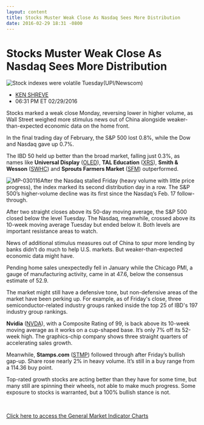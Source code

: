 ```yaml
---
layout: content
title: Stocks Muster Weak Close As Nasdaq Sees More Distribution
date: 2016-02-29 18:31 -0800
---
```



Stocks Muster Weak Close As Nasdaq Sees More Distribution
==========================================================


![Stock indexes were volatile Tuesday](https://www.investors.com/wp-content/uploads/2016/02/BIGPIC-030116-newscom.jpg)(UPI/Newscom)




* [KEN SHREVE](https://www.investors.com/author/shrevek/ "Posts by KEN SHREVE")
* 06:31 PM ET 02/29/2016




Stocks marked a weak close Monday, reversing lower in higher volume, as Wall Street weighed more stimulus news out of China alongside weaker-than-expected economic data on the home front.


In the final trading day of February, the S&P 500 lost 0.8%, while the Dow and Nasdaq gave up 0.7%.


The IBD 50 held up better than the broad market, falling just 0.3%, as names like **Universal Display** ([OLED](https://research.investors.com/quote.aspx?symbol=OLED)), **TAL Education** ([XRS](https://research.investors.com/quote.aspx?symbol=XRS)), **Smith & Wesson** ([SWHC](https://research.investors.com/quote.aspx?symbol=SWHC)) and **Sprouts Farmers Market** ([SFM](https://research.investors.com/quote.aspx?symbol=SFM)) outperformed.


![MP-030116](https://www.investors.com/wp-content/uploads/2016/02/MP-030116-177x300.jpg)After the Nasdaq stalled Friday (heavy volume with little price progress), the index marked its second distribution day in a row. The S&P 500’s higher-volume decline was its first since the Nasdaq’s Feb. 17 follow-through.


After two straight closes above its 50-day moving average, the S&P 500 closed below the level Tuesday. The Nasdaq, meanwhile, crossed above its 10-week moving average Tuesday but ended below it. Both levels are important resistance areas to watch.


News of additional stimulus measures out of China to spur more lending by banks didn’t do much to help U.S. markets. But weaker-than-expected economic data might have.


Pending home sales unexpectedly fell in January while the Chicago PMI, a gauge of manufacturing activity, came in at 47.6, below the consensus estimate of 52.9.


The market might still have a defensive tone, but non-defensive areas of the market have been perking up. For example, as of Friday's close, three semiconductor-related industry groups ranked inside the top 25 of IBD's 197 industry group rankings.


**Nvidia** ([NVDA](https://research.investors.com/quote.aspx?symbol=NVDA)), with a Composite Rating of 99, is back above its 10-week moving average as it works on a cup-shaped base. It’s only 7% off its 52-week high. The graphics-chip company shows three straight quarters of accelerating sales growth.


Meanwhile, **Stamps.com** ([STMP](https://research.investors.com/quote.aspx?symbol=STMP)) followed through after Friday’s bullish gap-up. Share rose nearly 2% in heavy volume. It’s still in a buy range from a 114.36 buy point.


Top-rated growth stocks are acting better than they have for some time, but many still are spinning their wheels, not able to make much progress. Some exposure to stocks is warranted, but a 100% bullish stance is not.


 


[Click here to access the General Market Indicator Charts](https://www.investors.com/wp-content/uploads/2016/02/GMI_022916-1.pdf)




